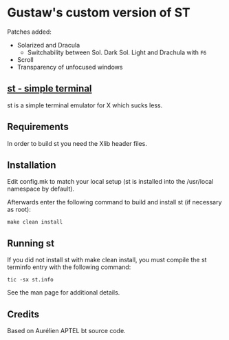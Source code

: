 # Gustaw's custom version of ST

Patches added:
* Solarized and Dracula 
	* Switchability between Sol. Dark Sol. Light and Drachula with ```F6```
* Scroll
* Transparency of unfocused windows

[st - simple terminal](https://st.suckless.org/)
--------------------
st is a simple terminal emulator for X which sucks less.


Requirements
------------
In order to build st you need the Xlib header files.


Installation
------------
Edit config.mk to match your local setup (st is installed into
the /usr/local namespace by default).

Afterwards enter the following command to build and install st (if
necessary as root):

    make clean install


Running st
----------
If you did not install st with make clean install, you must compile
the st terminfo entry with the following command:

    tic -sx st.info

See the man page for additional details.

Credits
-------
Based on Aurélien APTEL <aurelien dot aptel at gmail dot com> bt source code.

